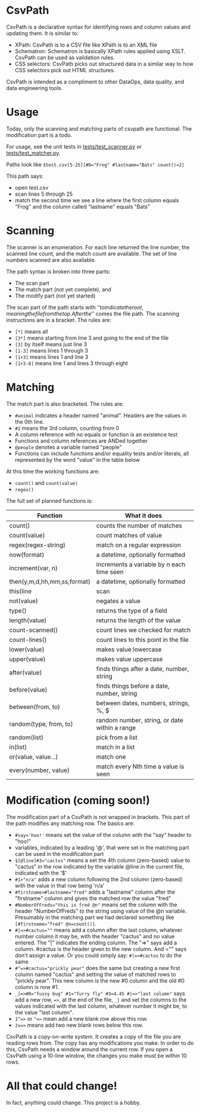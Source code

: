 
# CsvPath

CsvPath is a declarative syntax for identifying rows and column values and updating them. It is similar to:
- XPath: CsvPath is to a CSV file like XPath is to an XML file
- Schematron: Schematron is basically XPath rules applied using XSLT. CsvPath can be used as validation rules.
- CSS selectors: CsvPath picks out structured data in a similar way to how CSS selectors pick out HTML structures.

CsvPath is intended as a compliment to other DataOps, data quality, and data engineering tools.

# Usage
Today, only the scanning and matching parts of csvpath are functional. The modification part is a todo.

For usage, see the unit tests in [tests/test_scanner.py](tests/test_scanner.py) or [tests/test_matcher.py](tests/test_matcher.py).

Paths look like `$test.csv[5-25][#0="Frog" #lastname="Bats" count()=2]`

This path says:
- open test.csv
- scan lines 5 through 25
- match the second time we see a line where the first column equals "Frog" and the column called  "lastname" equals "Bats"

# Scanning
The scanner is an enumeration. For each line returned the line number, the scanned line count, and the match count are available. The set of line numbers scanned are also available.

The path syntax is broken into three parts:
- The scan part
- The match part (not yet complete), and
- The modify part (not yet started)

The scan part of the path starts with '$' to indicate the root, meaning the file from the top. After the '$' comes the file path. The scanning instructions are in a bracket. The rules are:
- `[*]` means all
- `[3*]` means starting from line 3 and going to the end of the file
- `[3]` by itself means just line 3
- `[1-3]` means lines 1 through 3
- `[1+3]` means lines 1 and line 3
- `[1+3-8]` means line 1 and lines 3 through eight

# Matching
The match part is also bracketed. The rules are:
- `#animal` indicates a header named "animal". Headers are the values in the 0th line.
- `#2` means the 3rd column, counting from 0
- A column reference with no equals or function is an existence test
- Functions and column references are ANDed together
- `@people` denotes a variable named "people"
- Functions can include functions and/or equality tests and/or literals, all represented by the word "value" in the table below

At this time the working functions are:
- `count()` and `count(value)`
- `regex()`

The full set of planned functions is:

| Function                      | What it does                                  |
| ------------------------------|-----------------------------------------------|
| count()                       | counts the number of matches                  |
| count(value)                  | count matches of value                        |
| regex(regex-string)           | match on a regular expression                 |
| now(format)                   | a datetime, optionally formatted              |
| increment(var, n)             | increments a variable by n each time seen     |
| then(y,m,d,hh,mm,ss,format)   | a datetime, optionally formatted              |
| this(line|scan|match)         | returns line number, or scan or match count   |
| not(value)                    | negates a value                               |
| type()                        | returns the type of a field                   |
| length(value)                 | returns the length of the value               |
| count-scanned()               | count lines we checked for match              |
| count-lines()                 | count lines to this point in the file         |
| lower(value)                  | makes value lowercase                         |
| upper(value)                  | makes value uppercase                         |
| after(value)                  | finds things after a date, number, string     |
| before(value)                 | finds things before a date, number, string    |
| between(from, to)             | between dates, numbers, strings, %, $         |
| random(type, from, to)        | random number, string, or date within a range |
| random(list)                  | pick from a list                              |
| in(list)                      | match in a list                               |
| or(value, value...)           | match one                                     |
| every(number, value)          | match every Nth time a value is seen          |

# Modification (coming soon!)
The modification part of a CsvPath is not wrapped in brackets. This part of the path modifies any matching row. The basics are:
- `#say='hoo!'` means set the value of the column with the "say" header to "hoo!"
- variables, indicated by a leading '@', that were set in the matching part can be used in the modification part
- `$[@line]#3="cactus"` means a set the 4th column (zero-based) value to "cactus" in the row indicated by the variable @line in the current file, indicated with the '$'
- `#1>"n/a"` adds a new column following the 2nd column (zero-based) with the value in that row being 'n/a'
- `#firstname>#lastname="fred"` adds a "lastname" column after the "firstname" column and gives the matched row the value "fred"
- `#NumberOfFreds="this is fred @n"` means set the column with the header "NumberOfFreds" to the string using value of the @n variable. Presumably in the matching part we had declared something like `[#firstname="fred" @n=count()]`.
- `#|=>#cactus=""` means add a column after the last column, whatever number column it may be, with the header "cactus" and no value entered. The "|" indicates the ending column. The "=>" says add a column. #cactus is the header given to the new column. And ="" says don't assign a value. Or you could simply say: `#|=>#cactus` to do the same
- `#^=>#cactus="prickly pear"` does the same but creating a new first column named "cactus" and setting the value of matched rows to "prickly pear". This new column is the new #0 column and the old #0 column is now #1.
- `_|=>#0="fussy bug" #1="furry fly" #3=4.45 #|=>"last column"` says add a new row, `=>`, at the end of the file, `_|` and set the columns to the values indicated with the last column, whatever number it might be, to the value "last column".
- `1^=>` or `^=>` mean add a new blank row above this row.
- `2v=>` means add two new blank rows below this row.

CsvPath is a copy-on-write system. It creates a copy of the file you are reading rows from. The copy has any modifications you make. In order to do this, CsvPath needs a window around the current row. If you open a CsvPath using a 10-line window, the changes you make must be within 10 rows.


# All that could change!
In fact, anything could change. This project is a hobby.













